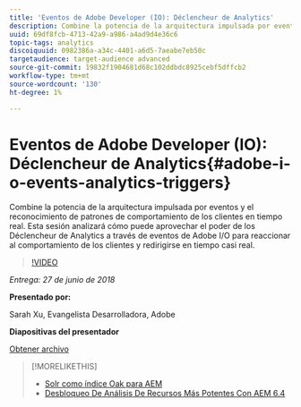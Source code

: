 ```yaml
---
title: 'Eventos de Adobe Developer (IO): Déclencheur de Analytics'
description: Combine la potencia de la arquitectura impulsada por eventos y el reconocimiento de patrones de comportamiento de los clientes en tiempo real. Esta sesión analiza cómo puede aprovechar el poder de los Déclencheur de Analytics a través de los eventos de Adobe Developer (Adobe I/O) para reaccionar ante el comportamiento de los clientes y redirigirse en tiempo casi real.
uuid: 69df8fcb-4713-42a9-a986-a4ad9d4e36c6
topic-tags: analytics
discoiquuid: 0982386a-a34c-4401-a6d5-7aeabe7eb50c
targetaudience: target-audience advanced
source-git-commit: 19832f1904681d68c102ddbdc8925cebf5dffcb2
workflow-type: tm+mt
source-wordcount: '130'
ht-degree: 1%

---
```



# Eventos de Adobe Developer (IO): Déclencheur de Analytics{#adobe-i-o-events-analytics-triggers}

Combine la potencia de la arquitectura impulsada por eventos y el reconocimiento de patrones de comportamiento de los clientes en tiempo real. Esta sesión analizará cómo puede aprovechar el poder de los Déclencheur de Analytics a través de eventos de Adobe I/O para reaccionar al comportamiento de los clientes y redirigirse en tiempo casi real.

>[!VIDEO](https://video.tv.adobe.com/v/22809/?quality=9)

*Entrega: 27 de junio de 2018*

**Presentado por:**

Sarah Xu, Evangelista Desarrolladora, Adobe

**Diapositivas del presentador**

[Obtener archivo](assets/gems+6+27+18+adobe+io+analytics+triggers.pdf)

<!--
[Get back to the Overview](https://helpx.adobe.com/experience-manager/kt/eseminars/gems/aem-index.html)
-->

>[!MORELIKETHIS]
>
>* [Solr como índice Oak para AEM](solr-as-an-oak-index-for-aem.md)
>* [Desbloqueo De Análisis De Recursos Más Potentes Con AEM 6.4](https://helpx.adobe.com/experience-manager/kt/eseminars/experience-insider/exp-asset-analytics-64.html)


<!-- this link is broken: >* [Getting the most out of digital interactions with AEM and Analytics](https://helpx.adobe.com/experience-manager/kt/eseminars/ask-the-expert/aem-getting-the-most-out-of-digital-interactions-with-aem-and-analytics.html) 
-->
